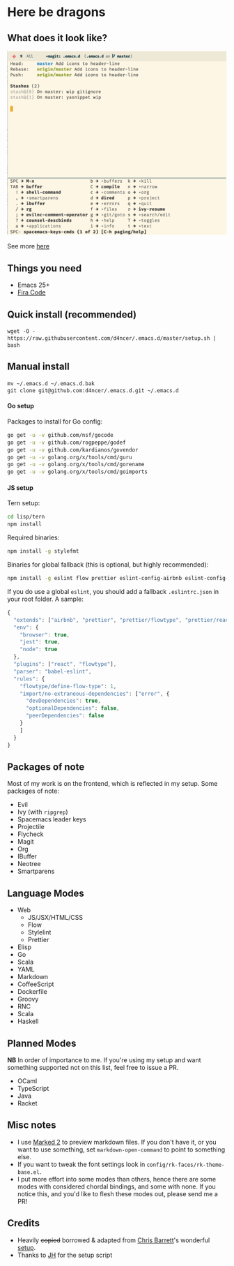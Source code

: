 # Here be dragons

## What does it look like?

![magit-with-leaderkeys](https://raw.githubusercontent.com/d4ncer/.emacs.d/master/screenshots/magit-with-leaderkeys.png "It's Magi{t,c}!")

See more [here](https://raw.githubusercontent.com/d4ncer/.emacs.d/master/SCREENSHOTS.md)

## Things you need

* Emacs 25+
* [Fira Code](https://github.com/tonsky/FiraCode)

## Quick install (recommended)

``` shell
wget -O - https://raw.githubusercontent.com/d4ncer/.emacs.d/master/setup.sh | bash
```

## Manual install

``` shell
mv ~/.emacs.d ~/.emacs.d.bak
git clone git@github.com:d4ncer/.emacs.d.git ~/.emacs.d
```

#### Go setup

Packages to install for Go config:

```bash
go get -u -v github.com/nsf/gocode
go get -u -v github.com/rogpeppe/godef
go get -u -v github.com/kardianos/govendor
go get -u -v golang.org/x/tools/cmd/guru
go get -u -v golang.org/x/tools/cmd/gorename
go get -u -v golang.org/x/tools/cmd/goimports
```

#### JS setup

Tern setup:

```bash
cd lisp/tern
npm install
```

Required binaries:

```bash
npm install -g stylefmt
```

Binaries for global fallback (this is optional, but highly recommended):

```bash
npm install -g eslint flow prettier eslint-config-airbnb eslint-config-prettier
```

If you do use a global `eslint`, you should add a fallback `.eslintrc.json` in
your root folder. A sample:

```js
{
  "extends": ["airbnb", "prettier", "prettier/flowtype", "prettier/react"],
  "env": {
    "browser": true,
    "jest": true,
    "node": true
  },
  "plugins": ["react", "flowtype"],
  "parser": "babel-eslint",
  "rules": {
    "flowtype/define-flow-type": 1,
    "import/no-extraneous-dependencies": ["error", {
      "devDependencies": true,
      "optionalDependencies": false,
      "peerDependencies": false
    }
    ]
  }
}

```

## Packages of note

Most of my work is on the frontend, which is reflected in my setup. Some
packages of note:

* Evil
* Ivy (with `ripgrep`)
* Spacemacs leader keys
* Projectile
* Flycheck
* Magit
* Org
* IBuffer
* Neotree
* Smartparens

## Language Modes

* Web
  * JS/JSX/HTML/CSS
  * Flow
  * Stylelint
  * Prettier
* Elisp
* Go
* Scala
* YAML
* Markdown
* CoffeeScript
* Dockerfile
* Groovy
* RNC
* Scala
* Haskell

## Planned Modes

**NB** In order of importance to me. If you're using my setup and want something
supported not on this list, feel free to issue a PR.

* OCaml
* TypeScript
* Java
* Racket

## Misc notes

* I use [Marked 2](http://marked2app.com/) to preview markdown files. If you don't have
  it, or you want to use something, set `markdown-open-command` to point to
  something else.
* If you want to tweak the font settings look in `config/rk-faces/rk-theme-base.el`.
* I put more effort into some modes than others, hence there are some modes
  with considered chordal bindings, and some with none. If you notice this,
  and you'd like to flesh these modes out, please send me a PR!

## Credits

* Heavily ~~copied~~ borrowed & adapted from [Chris Barrett](https://github.com/chrisbarrett)'s
wonderful [setup](https://github.com/chrisbarrett/.emacs.d).
* Thanks to [JH](https://github.com/jackhopner) for the setup script
